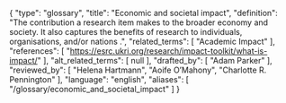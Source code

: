 {
    "type": "glossary",
    "title": "Economic and societal impact",
    "definition": "The contribution a research item makes to the broader economy and society. It also captures the benefits of research to individuals, organisations, and/or nations .",
    "related_terms": [
        "Academic Impact"
    ],
    "references": [
        "https://esrc.ukri.org/research/impact-toolkit/what-is-impact/"
    ],
    "alt_related_terms": [
        null
    ],
    "drafted_by": [
        "Adam Parker"
    ],
    "reviewed_by": [
        "Helena Hartmann",
        "Aoife O’Mahony",
        "Charlotte R. Pennington"
    ],
    "language": "english",
    "aliases": [
        "/glossary/economic_and_societal_impact"
    ]
}